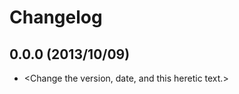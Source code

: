 Changelog
=========

0.0.0 (2013/10/09)
------------------

 - <Change the version, date, and this heretic text.>
